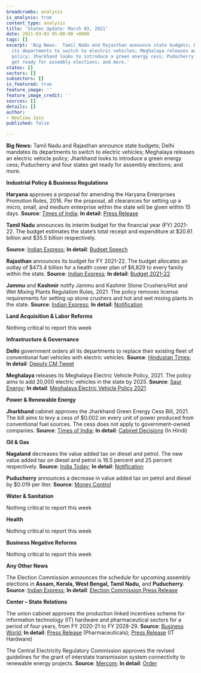 ```yaml
---
breadcrumbs: analysis
is_analysis: true
content_type: analysis
title: 'States Update: March 03, 2021'
date: 2021-03-03 05:00:00 +0000
tags: []
excerpt: 'Big News:  Tamil Nadu and Rajasthan announce state budgets; Delhi mandates
  its departments to switch to electric vehicles; Meghalaya releases an electric vehicle
  policy; Jharkhand looks to introduce a green energy cess; Puducherry and four states
  get ready for assembly elections; and more.'
states: []
sectors: []
subsectors: []
is_featured: true
feature_image: ''
feature_image_credit: ''
sources: []
details: []
author:
- Neelima Jain
published: false

---
```

**Big News:** Tamil Nadu and Rajasthan announce state budgets; Delhi mandates its departments to switch to electric vehicles; Meghalaya releases an electric vehicle policy; Jharkhand looks to introduce a green energy cess; Puducherry and four states get ready for assembly elections; and more.

**Industrial Policy & Business Regulations**

**Haryana** approves a proposal for amending the Haryana Enterprises Promotion Rules, 2016. Per the proposal, all clearances for setting up a micro, small, and medium enterprise within the state will be given within 15 days. **Source**: [Times of India](https://timesofindia.indiatimes.com/city/chandigarh/hry-approves-amendment-to-expedite-clearance-for-msmes/articleshow/81237121.cms); **In detail**: [Press Release](https://www.prharyana.gov.in/en/haryana-chief-minister-sh-manohar-lal-today-approved-a-proposal-for-the-amendment-of-haryana-0)

**Tamil Nadu** announces its interim budget for the financial year (FY) 2021-22. The budget estimates the state’s total receipt and expenditure at $20.61 billion and $35.5 billion respectively.

**Source**: [Indian Express](https://indianexpress.com/article/cities/chennai/tamil-nadu-interim-budget-2021-22-key-take-ways-o-panneerselvams-speech-7201240/); **In detail**: [Budget Speech](http://www.tnbudget.tn.gov.in/tnweb_files/BS_2021_22_Eng_FINAL.pdf)

**Rajasthan** announces its budget for FY 2021-22. The budget allocates an outlay of $473.4 billion for a health cover plan of $6,829 to every family within the state. **Source**: [Indian Express](https://indianexpress.com/article/cities/jaipur/rajasthan-govt-to-bring-universal-health-coverage-scheme-worth-rs-3500-cr-cm-gehlot-7203075/); **In detail**: [Budget 2021-22](http://finance.rajasthan.gov.in/docs/budget/statebudget/2021-2022/budgetataglance.pdf)

**Jammu** and **Kashmir** notify Jammu and Kashmir Stone Crushers/Hot and Wet Mixing Plants Regulation Rules, 2021. The policy removes license requirements for setting up stone crushers and hot and wet mixing plants in the state. **Source**: [Indian Express](https://indianexpress.com/article/india/jammu-kashmir-notifies-new-rules-for-stone-crushing-mixing-plans-junks-licence-requirement-7201611/); **In detail**: [Notification](https://jkgad.nic.in/common/showOrder.aspx?actCode=S38382)

**Land Acquisition & Labor Reforms**

Nothing critical to report this week

**Infrastructure & Governance**

**Delhi** government orders all its departments to replace their existing fleet of conventional fuel vehicles with electric vehicles. **Source**: [Hindustan Times](https://www.hindustantimes.com/cities/delhi-news/delhi-govt-announces-key-decision-on-evs-kejriwal-says-every-indian-is-proud-101614255333487.html); **In detail**: [Deputy CM Tweet](https://twitter.com/msisodia/status/1364883402944442370)

**Meghalaya** releases its Meghalaya Electric Vehicle Policy, 2021. The policy aims to add 20,000 electric vehicles in the state by 2025. **Source**: [Saur Energy](https://www.saurenergy.com/ev-storage/meghalaya-to-adopt-15-evs-by-2025-under-ev-policy-2021); **In detail**: [Meghalaya Electric Vehicle Policy 2021](https://www.meghalaya.gov.in/sites/default/files/documents/Meghalaya_Electric_vehicle_policy_2021.pdf)

**Power & Renewable Energy**

**Jharkhand** cabinet approves the Jharkhand Green Energy Cess Bill, 2021. The bill aims to levy a cess of $0.002 on every unit of power produced from conventional fuel sources. The cess does not apply to government-owned companies. **Source**: [Times of India](https://timesofindia.indiatimes.com/city/ranchi/cabinet-okays-cess-on-power-cos-set-to-ban-hookah-bars/articleshow/81214955.cms); **In detail**: [Cabinet Decisions](http://cm.jharkhand.gov.in/sites/default/files/cabinet_decision_25_02_2021.pdf) (In Hindi)

**Oil & Gas**

**Nagaland** decreases the value added tax on diesel and petrol. The new value added tax on diesel and petrol is 16.5 percent and 25 percent respectively. **Source**: [India Today](https://www.indiatoday.in/business/story/nagaland-government-cuts-taxes-on-petrol-and-diesel-1771900-2021-02-22); **In detail**: [Notification](http://nagalandtax.nic.in/docs/Notification/Act/Issued%20by%20Finance%20Department/Petroleum/2021/petro%20rate%20latest.jpg)

**Puducherry** announces a decrease in value added tax on petrol and diesel by $0.019 per liter. **Source**: [Money Control](https://www.moneycontrol.com/news/trends/current-affairs-trends/puducherry-lg-announces-2-reduction-in-vat-on-petrol-diesel-6580811.html)

**Water & Sanitation**

Nothing critical to report this week

**Health**

Nothing critical to report this week

**Business Negative Reforms**

Nothing critical to report this week

**Any Other News**

The Election Commission announces the schedule for upcoming assembly elections in **Assam, Kerala, West Bengal, Tamil Nadu,** and **Puducherry**. **Source**: [Indian Express](https://indianexpress.com/article/india/elections-2021-date-announcement-live-updates-assembly-poll-schedule-assam-west-bengal-kerala-tamil-nadu-puducherry-7205832/); **In detail**: [Election Commission Press Release](https://eci.gov.in/files/file/12919-general-election-to-the-legislative-assemblies-of-assam-kerala-tamil-nadu-west-bengal-and-puducherry-2021/)

**Center – State Relations**

The union cabinet approves the production linked incentives scheme for information technology (IT) hardware and pharmaceutical sectors for a period of four years, from FY 2020-21 to FY 2028-29. **Source**: [Business World](http://www.businessworld.in/article/Cabinet-approves-Production-Linked-Incentive-scheme-for-IT-hardware-pharmaceuticals/24-02-2021-381303/); **In detail**: [Press Release](https://pib.gov.in/PressReleasePage.aspx?PRID=1700433) (Pharmaceuticals); [Press Release](https://pib.gov.in/PressReleseDetail.aspx?PRID=1700431) (IT Hardware)

The Central Electricity Regulatory Commission approves the revised guidelines for the grant of interstate transmission system connectivity to renewable energy projects. **Source**: [Mercom](https://mercomindia.com/cerc-revises-connectivity-guidelines-ists/); **In detail**: [Order](http://www.cercind.gov.in/2021/regulation/RE_Detailed-Procedure-20feb2021.pdf)